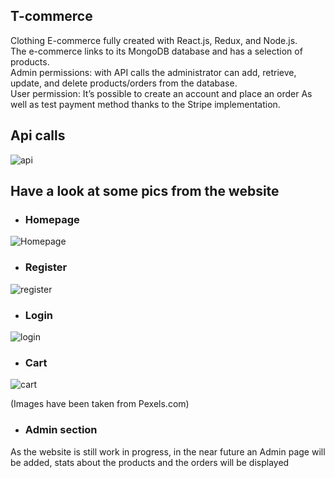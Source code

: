 ## T-commerce

Clothing E-commerce fully created with React.js, Redux, and Node.js.
<br>
The e-commerce links to its MongoDB database and has a selection of products.
<br>
Admin permissions: with API calls the administrator can add, retrieve, update, and delete products/orders from the database.
<br>
User permission: It’s possible to create an account and place an order As well as test payment method thanks to the Stripe implementation. 


## Api calls

![api](https://user-images.githubusercontent.com/91989821/150238934-0d1a001a-6a5e-4746-9405-b28d54edd624.png)

## Have a look at some pics from the website

- ### Homepage

![Homepage](https://user-images.githubusercontent.com/91989821/150238420-b6969151-1d57-4695-935c-ecd83402edbe.png)

- ### Register 

![register](https://user-images.githubusercontent.com/91989821/150238446-c0f35480-9fee-42b4-af53-312ff07480e6.png)

- ### Login 

![login](https://user-images.githubusercontent.com/91989821/150238452-63f9ab7a-f586-4828-966e-6684c1ee5da8.png)

- ### Cart

![cart](https://user-images.githubusercontent.com/91989821/150238775-e6e7b2fe-2538-42b8-b1f3-0e8f2cc375ae.png)

(Images have been taken from Pexels.com)

- ### Admin section

As the website is still work in progress, in the near future an Admin page will be added,
stats about the products and the orders will be displayed
